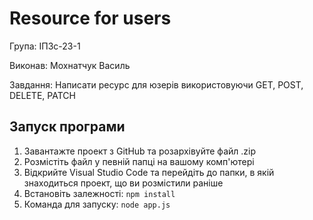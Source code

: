 # Resource for users

 Група: ІПЗс-23-1
 
 Виконав: Мохнатчук Василь

Завдання: Написати ресурс для юзерів використовуючи GET, POST, DELETE, PATCH

## Запуск програми

1. Завантажте проект з GitHub та розархівуйте файл .zip
2. Розмістіть файл у певній папці на вашому комп'ютері
3. Відкрийте Visual Studio Code та перейдіть до папки, в якій знаходиться проект, що ви розмістили раніше
2. Встановіть залежності: `npm install`
3. Команда для запуску: `node app.js` 
